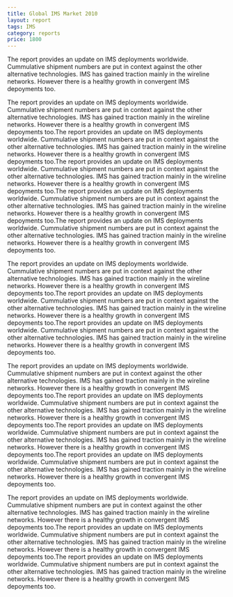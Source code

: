 ```yaml
---
title: Global IMS Market 2010 
layout: report
tags: IMS
category: reports
price: 1800
---
```


The report provides an update on IMS deployments worldwide. Cummulative shipment numbers are put in context against the other alternative technologies. IMS has gained traction mainly in the wireline networks. However there is a healthy growth in convergent IMS depoyments too.

<!--break-->

The report provides an update on IMS deployments worldwide. Cummulative shipment numbers are put in context against the other alternative technologies. IMS has gained traction mainly in the wireline networks. However there is a healthy growth in convergent IMS depoyments too.The report provides an update on IMS deployments worldwide. Cummulative shipment numbers are put in context against the other alternative technologies. IMS has gained traction mainly in the wireline networks. However there is a healthy growth in convergent IMS depoyments too.The report provides an update on IMS deployments worldwide. Cummulative shipment numbers are put in context against the other alternative technologies. IMS has gained traction mainly in the wireline networks. However there is a healthy growth in convergent IMS depoyments too.The report provides an update on IMS deployments worldwide. Cummulative shipment numbers are put in context against the other alternative technologies. IMS has gained traction mainly in the wireline networks. However there is a healthy growth in convergent IMS depoyments too.The report provides an update on IMS deployments worldwide. Cummulative shipment numbers are put in context against the other alternative technologies. IMS has gained traction mainly in the wireline networks. However there is a healthy growth in convergent IMS depoyments too.

The report provides an update on IMS deployments worldwide. Cummulative shipment numbers are put in context against the other alternative technologies. IMS has gained traction mainly in the wireline networks. However there is a healthy growth in convergent IMS depoyments too.The report provides an update on IMS deployments worldwide. Cummulative shipment numbers are put in context against the other alternative technologies. 
IMS has gained traction mainly in the wireline networks. However there is a healthy growth in convergent IMS depoyments too.The report provides an update on IMS deployments worldwide. Cummulative shipment numbers are put in context against the other alternative technologies. IMS has gained traction mainly in the wireline networks. However there is a healthy growth in convergent IMS depoyments too.

The report provides an update on IMS deployments worldwide. Cummulative shipment numbers are put in context against the other alternative technologies. IMS has gained traction mainly in the wireline networks. However there is a healthy growth in convergent IMS depoyments too.The report provides an update on IMS deployments worldwide. Cummulative shipment numbers are put in context against the other alternative technologies. IMS has gained traction mainly in the wireline networks. However there is a healthy growth in convergent IMS depoyments too.The report provides an update on IMS deployments worldwide. Cummulative shipment numbers are put in context against the other alternative technologies. IMS has gained traction mainly in the wireline networks. However there is a healthy growth in convergent IMS depoyments too.The report provides an update on IMS deployments worldwide. Cummulative shipment numbers are put in context against the other alternative technologies. IMS has gained traction mainly in the wireline networks. However there is a healthy growth in convergent IMS depoyments too.

The report provides an update on IMS deployments worldwide. Cummulative shipment numbers are put in context against the other alternative technologies. IMS has gained traction mainly in the wireline networks. However there is a healthy growth in convergent IMS depoyments too.The report provides an update on IMS deployments worldwide. Cummulative shipment numbers are put in context against the other alternative technologies. IMS has gained traction mainly in the wireline networks. However there is a healthy growth in convergent IMS depoyments too.The report provides an update on IMS deployments worldwide. Cummulative shipment numbers are put in context against the other alternative technologies. IMS has gained traction mainly in the wireline networks. However there is a healthy growth in convergent IMS depoyments too.
